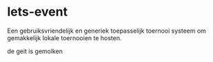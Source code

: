# lets-event
Een gebruiksvriendelijk en generiek toepasselijk toernooi systeem om gemakkelijk lokale toernooien te hosten. 

de geit is gemolken
